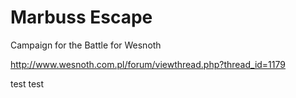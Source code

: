 # Marbuss Escape
Campaign for the Battle for Wesnoth


http://www.wesnoth.com.pl/forum/viewthread.php?thread_id=1179

test test
